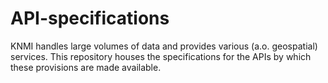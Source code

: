# API-specifications

KNMI handles large volumes of data and provides various (a.o. geospatial) services. This repository houses the specifications for the APIs by which these provisions are made available.

